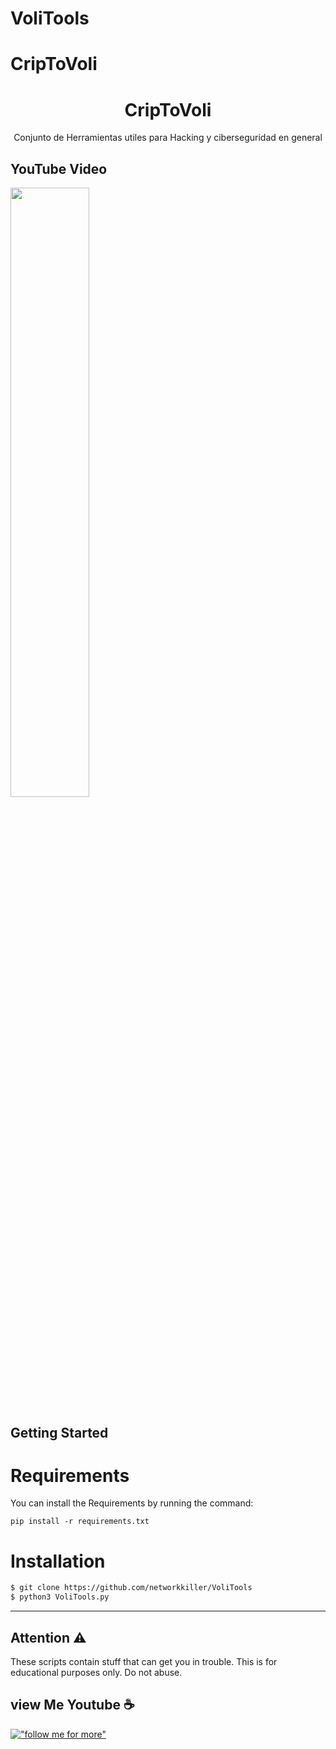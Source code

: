 # VoliTools
 
# CripToVoli

<h1 align='center'>CripToVoli</h1>
<p align='center'>Conjunto de Herramientas utiles para Hacking y ciberseguridad  en general</p>




## YouTube Video
[<img src="https://elisendahernandezjanes.com/wp-content/uploads/2017/03/Anonymous.jpg" width="50%">](https://www.youtube.com/channel/UCcvI7QSyQ-6IgpSGiErszNg "Python File Management")

## Getting Started

# Requirements
You can install the Requirements by running the command:

```
pip install -r requirements.txt
```


# Installation

```sh
$ git clone https://github.com/networkkiller/VoliTools
$ python3 VoliTools.py

```

<hr>

## Attention ⚠️
These scripts contain stuff that can get you in trouble. This is for educational purposes only. Do not abuse.

## view Me Youtube ☕
[!["follow me for more"](https://upload.wikimedia.org/wikipedia/commons/e/ef/Youtube_logo.png)](https://www.youtube.com/channel/UCcvI7QSyQ-6IgpSGiErszNg)
